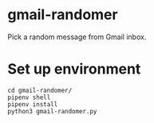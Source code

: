 # gmail-randomer
Pick a random message from Gmail inbox.

# Set up environment 

```
cd gmail-randomer/
pipenv shell
pipenv install
python3 gmail-randomer.py
```
